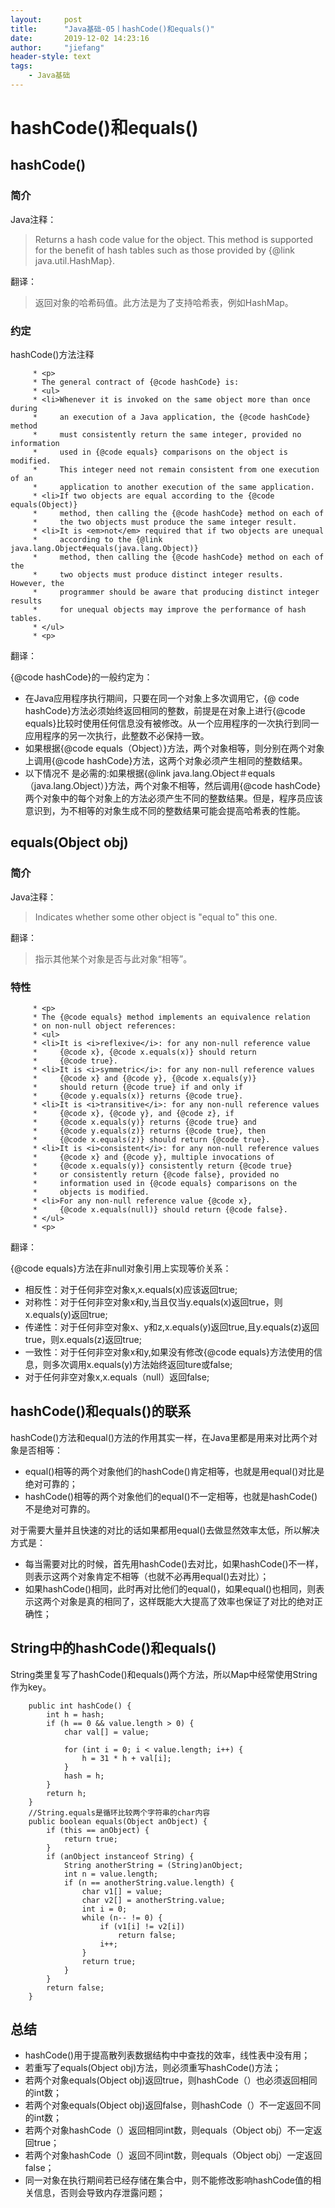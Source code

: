 ```yaml
---
layout:     post
title:      "Java基础-05丨hashCode()和equals()"
date:       2019-12-02 14:23:16
author:     "jiefang"
header-style: text
tags:
    - Java基础
---
```

# hashCode()和equals()

## hashCode()
### 简介
Java注释：
>Returns a hash code value for the object. This method is supported for the benefit of hash tables such as those provided by {@link java.util.HashMap}.

翻译：
>返回对象的哈希码值。此方法是为了支持哈希表，例如HashMap。

### 约定
hashCode()方法注释
```
     * <p>
     * The general contract of {@code hashCode} is:
     * <ul>
     * <li>Whenever it is invoked on the same object more than once during
     *     an execution of a Java application, the {@code hashCode} method
     *     must consistently return the same integer, provided no information
     *     used in {@code equals} comparisons on the object is modified.
     *     This integer need not remain consistent from one execution of an
     *     application to another execution of the same application.
     * <li>If two objects are equal according to the {@code equals(Object)}
     *     method, then calling the {@code hashCode} method on each of
     *     the two objects must produce the same integer result.
     * <li>It is <em>not</em> required that if two objects are unequal
     *     according to the {@link java.lang.Object#equals(java.lang.Object)}
     *     method, then calling the {@code hashCode} method on each of the
     *     two objects must produce distinct integer results.  However, the
     *     programmer should be aware that producing distinct integer results
     *     for unequal objects may improve the performance of hash tables.
     * </ul>
     * <p>
```
翻译：

{@code hashCode}的一般约定为：
- 在Java应用程序执行期间，只要在同一个对象上多次调用它，{@ code hashCode}方法必须始终返回相同的整数，前提是在对象上进行{@code equals}比较时使用任何信息没有被修改。从一个应用程序的一次执行到同一应用程序的另一次执行，此整数不必保持一致。
- 如果根据{@code equals（Object）}方法，两个对象相等，则分别在两个对象上调用{@code hashCode}方法，这两个对象必须产生相同的整数结果。
- 以下情况不 是必需的:如果根据{@link java.lang.Object＃equals（java.lang.Object）}方法，两个对象不相等，然后调用{@code hashCode} 两个对象中的每个对象上的方法必须产生不同的整数结果。但是，程序员应该意识到，为不相等的对象生成不同的整数结果可能会提高哈希表的性能。

## equals(Object obj)

### 简介
Java注释：
>Indicates whether some other object is "equal to" this one.

翻译：
>指示其他某个对象是否与此对象“相等”。

### 特性

```
     * <p>
     * The {@code equals} method implements an equivalence relation
     * on non-null object references:
     * <ul>
     * <li>It is <i>reflexive</i>: for any non-null reference value
     *     {@code x}, {@code x.equals(x)} should return
     *     {@code true}.
     * <li>It is <i>symmetric</i>: for any non-null reference values
     *     {@code x} and {@code y}, {@code x.equals(y)}
     *     should return {@code true} if and only if
     *     {@code y.equals(x)} returns {@code true}.
     * <li>It is <i>transitive</i>: for any non-null reference values
     *     {@code x}, {@code y}, and {@code z}, if
     *     {@code x.equals(y)} returns {@code true} and
     *     {@code y.equals(z)} returns {@code true}, then
     *     {@code x.equals(z)} should return {@code true}.
     * <li>It is <i>consistent</i>: for any non-null reference values
     *     {@code x} and {@code y}, multiple invocations of
     *     {@code x.equals(y)} consistently return {@code true}
     *     or consistently return {@code false}, provided no
     *     information used in {@code equals} comparisons on the
     *     objects is modified.
     * <li>For any non-null reference value {@code x},
     *     {@code x.equals(null)} should return {@code false}.
     * </ul>
     * <p>
```
翻译：

{@code equals}方法在非null对象引用上实现等价关系：
- 相反性：对于任何非空对象x,x.equals(x)应该返回true;
- 对称性：对于任何非空对象x和y,当且仅当y.equals(x)返回true，则x.equals(y)返回true;
- 传递性：对于任何非空对象x、y和z,x.equals(y)返回true,且y.equals(z)返回true，则x.equals(z)返回true;
- 一致性：对于任何非空对象x和y,如果没有修改{@code equals}方法使用的信息，则多次调用x.equals(y)方法始终返回ture或false;
- 对于任何非空对象x,x.equals（null）返回false;

## hashCode()和equals()的联系
hashCode()方法和equal()方法的作用其实一样，在Java里都是用来对比两个对象是否相等：
- equal()相等的两个对象他们的hashCode()肯定相等，也就是用equal()对比是绝对可靠的；
- hashCode()相等的两个对象他们的equal()不一定相等，也就是hashCode()不是绝对可靠的。

对于需要大量并且快速的对比的话如果都用equal()去做显然效率太低，所以解决方式是：
- 每当需要对比的时候，首先用hashCode()去对比，如果hashCode()不一样，则表示这两个对象肯定不相等（也就不必再用equal()去对比）；
- 如果hashCode()相同，此时再对比他们的equal()，如果equal()也相同，则表示这两个对象是真的相同了，这样既能大大提高了效率也保证了对比的绝对正确性；

## String中的hashCode()和equals()

String类里复写了hashCode()和equals()两个方法，所以Map中经常使用String作为key。

```
    public int hashCode() {
        int h = hash;
        if (h == 0 && value.length > 0) {
            char val[] = value;

            for (int i = 0; i < value.length; i++) {
                h = 31 * h + val[i];
            }
            hash = h;
        }
        return h;
    }
    //String.equals是循环比较两个字符串的char内容
    public boolean equals(Object anObject) {
        if (this == anObject) {
            return true;
        }
        if (anObject instanceof String) {
            String anotherString = (String)anObject;
            int n = value.length;
            if (n == anotherString.value.length) {
                char v1[] = value;
                char v2[] = anotherString.value;
                int i = 0;
                while (n-- != 0) {
                    if (v1[i] != v2[i])
                        return false;
                    i++;
                }
                return true;
            }
        }
        return false;
    }    
```

## 总结
- hashCode()用于提高散列表数据结构中中查找的效率，线性表中没有用；
- 若重写了equals(Object obj)方法，则必须重写hashCode()方法；
- 若两个对象equals(Object obj)返回true，则hashCode（）也必须返回相同的int数；
- 若两个对象equals(Object obj)返回false，则hashCode（）不一定返回不同的int数；
- 若两个对象hashCode（）返回相同int数，则equals（Object obj）不一定返回true；
- 若两个对象hashCode（）返回不同int数，则equals（Object obj）一定返回false；
- 同一对象在执行期间若已经存储在集合中，则不能修改影响hashCode值的相关信息，否则会导致内存泄露问题；

